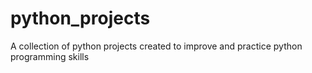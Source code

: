 # python_projects
A collection of python projects created to improve and practice python programming skills
